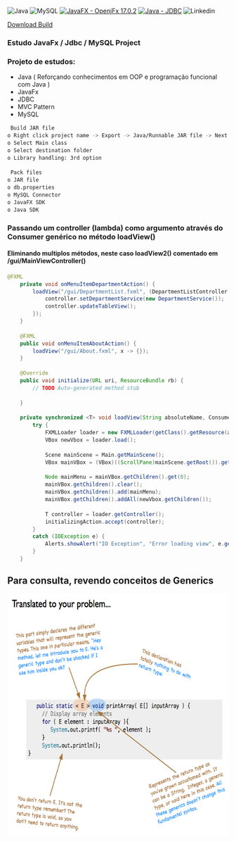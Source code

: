 ![Java](https://img.shields.io/badge/Java-ED8B00?style=for-the-badge&logo=java&logoColor=white)
![MySQL](https://img.shields.io/badge/MySQL-005C84?style=for-the-badge&logo=mysql&logoColor=white)
[![JavaFX - OpenjFx 17.0.2](https://img.shields.io/badge/JavaFX-OpenjFx_17.0.2-FF0000?style=for-the-badge)](https://)
[![Java  - JDBC](https://img.shields.io/badge/Java_-JDBC-006400?style=for-the-badge)](https://)
![Linkedin](https://img.shields.io/badge/LinkedIn-0077B5?style=for-the-badge&logo=linkedin&logoColor=white)


[Download Build](https://github.com/all-an/javafx-jdbc-mysql/tree/main/download)

### Estudo JavaFx / Jdbc / MySQL Project

### Projeto de estudos:

- Java ( Reforçando conhecimentos em OOP e programação funcional com Java )
- JavaFx
- JDBC
- MVC Pattern
- MySQL

```bash
 Build JAR file 
o Right click project name -> Export -> Java/Runnable JAR file -> Next 
o Select Main class 
o Select destination folder 
o Library handling: 3rd option

 Pack files 
o JAR file 
o db.properties 
o MySQL Connector 
o JavaFX SDK 
o Java SDK 
```

### Passando um controller (lambda) como argumento através do Consumer genérico <T> no método loadView()
#### Eliminando multiplos métodos, neste caso loadView2() comentado em /gui/MainViewController()

```java
@FXML
	private void onMenuItemDepartmentAction() {
		loadView("/gui/DepartmentList.fxml", (DepartmentListController controller) -> {
			controller.setDepartmentService(new DepartmentService());
			controller.updateTableView();
		});
	}
	
	@FXML
	public void onMenuItemAboutAction() {
		loadView("/gui/About.fxml", x -> {});
	}
	
	@Override
	public void initialize(URL uri, ResourceBundle rb) {
		// TODO Auto-generated method stub
		
	}
	
	private synchronized <T> void loadView(String absoluteName, Consumer<T> initializingAction) {
		try {
			FXMLLoader loader = new FXMLLoader(getClass().getResource(absoluteName));
			VBox newVbox = loader.load();
			
			Scene mainScene = Main.getMainScene();
			VBox mainVBox = (VBox)((ScrollPane)mainScene.getRoot()).getContent();
			
			Node mainMenu = mainVBox.getChildren().get(0);
			mainVBox.getChildren().clear();
			mainVBox.getChildren().add(mainMenu);
			mainVBox.getChildren().addAll(newVbox.getChildren());
			
			T controller = loader.getController();
            initializingAction.accept(controller);
		}
		catch (IOException e) {
			Alerts.showAlert("IO Exception", "Error loading view", e.getMessage(), AlertType.ERROR);
		}
	}
```

## Para consulta, revendo conceitos de Generics

<p align="center">
        <a href="https://www.linkedin.com/in/all-an/">
        <img align="center" width="633" height="551"  src="/images/type-parameter.png" />
</a>
</p>

